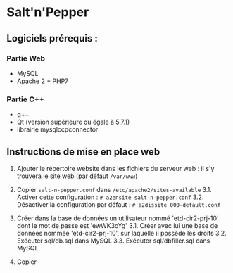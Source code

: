 # Salt'n'Pepper
## Logiciels prérequis :
### Partie Web
 - MySQL
 - Apache 2 + PHP7
### Partie C++
 - g++
 - Qt (version supérieure ou égale à 5.7.1)
 - librairie mysqlccpconnector
## Instructions de mise en place web
 1. Ajouter le répertoire website dans les fichiers du serveur web : il s'y trouvera le site web (par défaut `/var/www`)

 3. Copier `salt-n-pepper.conf` dans `/etc/apache2/sites-available`
  3.1. Activer cette configuration : `# a2ensite salt-n-pepper.conf`
  3.2. Désactiver la configuration par défaut : `# a2dissite 000-default.conf`

 3. Créer dans la base de données un utilisateur nommé 'etd-cir2-prj-10' dont le mot de passe est 'ewWK3oYg'
  3.1. Créer avec lui une base de données nommée 'etd-cir2-prj-10', sur laquelle il possède les droits
  3.2. Exécuter sql/db.sql dans MySQL
  3.3. Exécuter sql/dbfiller.sql dans MySQL
4. Copier
